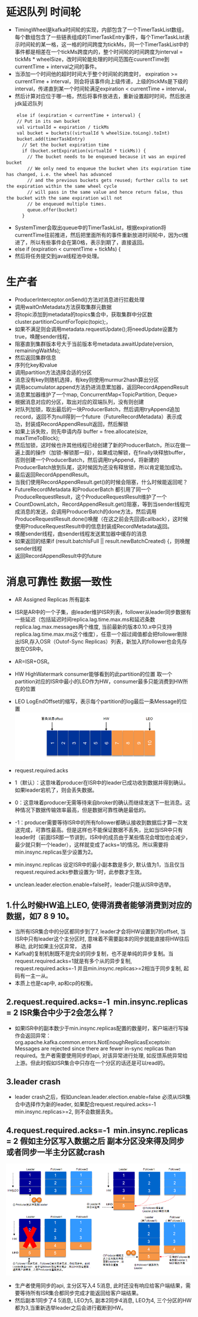 # 延迟队列 时间轮
* TimingWheel是kafka时间轮的实现，内部包含了一个TimerTaskList数组，每个数组包含了一些链表组成的TimerTaskEntry事件，每个TimerTaskList表示时间轮的某一格，这一格的时间跨度为tickMs，同一个TimerTaskList中的事件都是相差在一个tickMs跨度内的，整个时间轮的时间跨度为interval = tickMs * wheelSize，改时间轮能处理的时间范围在cuurentTime到currentTime + interval之间的事件。
* 当添加一个时间他的超时时间大于整个时间轮的跨度时， expiration >= currentTime + interval，则会将该事件向上级传递，上级的tickMs是下级的interval，传递直到某一个时间轮满足expiration < currentTime + interval，
* 然后计算对应位于哪一格，然后将事件放进去，重新设置超时时间，然后放进jdk延迟队列
```
    else if (expiration < currentTime + interval) {
    // Put in its own bucket
    val virtualId = expiration / tickMs
    val bucket = buckets((virtualId % wheelSize.toLong).toInt)
    bucket.add(timerTaskEntry)
      // Set the bucket expiration time
      if (bucket.setExpiration(virtualId * tickMs)) {
        // The bucket needs to be enqueued because it was an expired bucket
        // We only need to enqueue the bucket when its expiration time has changed, i.e. the wheel has advanced
        // and the previous buckets gets reused; further calls to set the expiration within the same wheel cycle
        // will pass in the same value and hence return false, thus the bucket with the same expiration will not
        // be enqueued multiple times.
        queue.offer(bucket)
      }
```     
* SystemTimer会取出queue中的TimerTaskList，根据expiration将currentTime往前推进，然后把里面所有的事件重新放进时间轮中，因为ct推进了，所以有些事件会在第0格，表示到期了，直接返回。
* else if (expiration < currentTime + tickMs) {
* 然后将任务提交到java线程池中处理。

# 生产者
* ProducerInterceptor.onSend()方法对消息进行拦截处理
* 调用waitOnMetadata方法获取集群元数据
* 将topic添加到metadata的topics集合中，获取集群中分区数cluster.partitionCountForTopic(topic);，
* 如果不满足则会调用metadata.requestUpdate();将needUpdate设置为true，唤醒sender线程，
* 阻塞直到集群版本号大于当前版本号metadata.awaitUpdate(version, remainingWaitMs);
* 然后返回集群信息
* 序列化key和value
* 调用partition方法选择合适的分区
* 消息没有key则随机选择，有key则使用murmur2hash算出分区
* 调用accumulator.append方法扔进消息累加器，返回RecordAppendResult
* 消息累加器维护了一个map, ConcurrentMap<TopicPartition, Deque<ProducerBatch>>
* 根据消息对应的分区，取出对应的双端队列，没有则创建
* 对队列加锁，取出最后的一块ProducerBatch，然后调用tryAppend追加record，返回不为null得到一个future（FutureRecordMetadata）表示成功，封装成RecordAppendResult返回，然后解锁
* 如果上诉失败，则先申请内存 buffer = free.allocate(size, maxTimeToBlock);
* 然后加锁，这时候也许其他线程已经创建了新的ProducerBatch，所以在做一遍上面的操作（加锁-解锁那一段），如果成功解锁，在finally块释放buffer，否则创建一个ProducerBatch，然后调用tryAppend，将新建的ProducerBatch放到队尾，这时候因为还没有释放锁，所以肯定能加成功。
* 最后返回RecordAppendResult。
* 当我们使用RecordAppendResult.get()的时候会阻塞，什么时候能返回呢？
* FutureRecordMetadata 和ProducerBatch 都引用了同一个ProduceRequestResult，这个ProduceRequestResult维护了一个
* CountDownLatch，RecordAppendResult.get()阻塞，等到当sender线程完成消息的发送，会调用ProducerBatch的done方法，然后调用ProduceRequestResult.done()唤醒（在这之前会先回调callback），这时候使用ProduceRequestResult中的信息封装成RecordMetadata返回。
* 唤醒sender线程，由sender线程发送累加器中缓存的消息
* 如果返回的结果if (result.batchIsFull || result.newBatchCreated) {，则唤醒sender线程
* 返回RecordAppendResult中的future

# 消息可靠性 数据一致性
* AR Assigned Replicas 所有副本
* ISR是AR中的一个子集，由leader维护ISR列表，follower从leader同步数据有一些延迟（包括延迟时间replica.lag.time.max.ms和延迟条数replica.lag.max.messages两个维度, 当前最新的版本0.10.x中只支持replica.lag.time.max.ms这个维度），任意一个超过阈值都会把follower剔除出ISR,存入OSR（Outof-Sync Replicas）列表，新加入的follower也会先存放在OSR中。
* AR=ISR+OSR。

* HW HighWatermark consumer能够看到的此partition的位置 取一个partition对应的ISR中最小的LEO作为HW，consumer最多只能消费到HW所在的位置
* LEO LogEndOffset的缩写，表示每个partition的log最后一条Message的位置
![](../../../../../resources/pic/kafka/kafka1.png)
* request.required.acks
* 1（默认）：这意味着producer在ISR中的leader已成功收到数据并得到确认。如果leader宕机了，则会丢失数据。
* 0：这意味着producer无需等待来自broker的确认而继续发送下一批消息。这种情况下数据传输效率最高，但是数据可靠性确是最低的。
* -1：producer需要等待ISR中的所有follower都确认接收到数据后才算一次发送完成，可靠性最高。但是这样也不能保证数据不丢失，比如当ISR中只有leader时（前面ISR那一节讲到，ISR中的成员由于某些情况会增加也会减少，最少就只剩一个leader），这样就变成了acks=1的情况。所以需要将min.insync.replicas至少设置为2。
* min.insync.replicas 设定ISR中的最小副本数是多少, 默认值为1，当且仅当request.required.acks参数设置为-1时，此参数才生效。
* unclean.leader.election.enable=false时，leader只能从ISR中选举。

## 1.什么时候HW追上LEO, 使得消费者能够消费到对应的数据，如7 8 9 10。
* 当所有ISR集合中的分区都同步到了7, leader才会将HW设置到7的offset, 当ISR中只有leader这个主分区时, 意味着不需要副本的同步就能直接将HW往后移动, 此时如果主分区异常， 选择
* Kafka的复制机制既不是完全的同步复制，也不是单纯的异步复制。当request.required.acks=1就是有多个从的异步复制, request.required.acks=-1 并且min.insync.replicas>=2相当于同步复制, 起码有一主一从。
* 本质上也是cap中, ap和cp的权衡。
## 2.request.required.acks=-1  min.insync.replicas = 2 ISR集合中少于2会怎么样？
* 如果ISR中的副本数少于min.insync.replicas配置的数量时，客户端进行写操作会返回异常：org.apache.kafka.common.errors.NotEnoughReplicasExceptoin: Messages are rejected since there are fewer in-sync replicas than required。生产者需要使用同步的api, 对该异常进行处理, 如反馈系统异常给上游。但此时假如ISR集合中只存在一个分区的话还是可以read的。
## 3.leader crash
* leader crash之后，假如unclean.leader.election.enable=false 必须从ISR集合中选择作为新的leader, 如果配合request.required.acks=-1 min.insync.replicas>=2, 则不会数据丢失。
## 4.request.required.acks=-1  min.insync.replicas = 2 假如主分区写入数据之后 副本分区没来得及同步或者同步一半主分区就crash

![](../../../../../resources/pic/kafka/kafka2.png)
* 生产者使用同步的api, 主分区写入4 5消息, 此时还没有响应给客户端结果，需要等待所有ISR集合都同步完成才能返回给客户端结果。
* 然后副本1同步了4 5消息, LEO为5, 副本2同步4消息, LEO为4, 三个分区的HW都为3,当重新选举leader之后会进行截断到HW。

